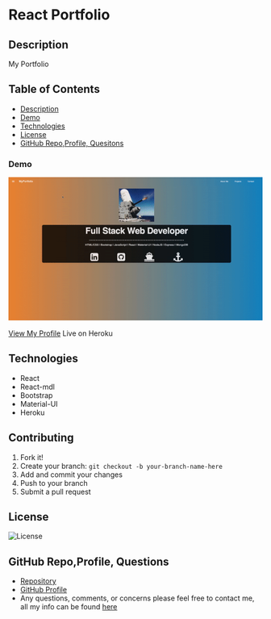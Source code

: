 # React Portfolio

## Description

My Portfolio

## Table of Contents

  - [Description](#description)
  - [Demo](#demo)
  - [Technologies](#technologies)
  - [License](#license)
  - [GitHub Repo,Profile, Quesitons](#github-repoprofile-questions)


### Demo

![Demo](./src/images/gifs/portfolio.gif)

[View My Profile](https://radiant-scrubland-01965.herokuapp.com/) Live on Heroku

## Technologies
  - React
  - React-mdl
  - Bootstrap
  - Material-UI
  - Heroku

## Contributing
1. Fork it!
2. Create your branch: `git checkout -b your-branch-name-here`
3. Add and commit your changes
4. Push to your branch
5. Submit a pull request


## License

![License](https://img.shields.io/badge/License-MIT-blue)

## GitHub Repo,Profile, Questions

* [Repository](https://github.com/brandt-fricker/newPortfolio)
* [GitHub Profile](https://github.com/brandt-fricker)
* Any questions, comments, or concerns please feel free to contact me, all my info can be found [here](https://drive.google.com/file/d/1lZC64xhP2PnV-DXlreSIA11vyq-aKmZ2/view?usp=sharing)